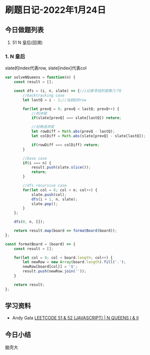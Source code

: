 # 刷题日记-2022年1月24日

## 今日做题列表
1. 51 N 皇后(回溯)

### 1. N 皇后
slate的index代表row, slate[index]代表col
```javascript
var solveNQueens = function(n) {
	const result = [];

	const dfs = (i, n, slate) => {//i记录寻找的是第几个Q
		//backtracking case
		let lastQ = i - 1;//当前Q的row

		for(let prevQ = 0; prevQ < lastQ; prevQ++) {
			//列冲突
			if(slate[prevQ] === slate[lastQ]) return;

			//对角线冲突
			let rowDiff = Math.abs(prevQ - lastQ);
			let colDiff = Math.abs(slate[prevQ] - slate[lastQ]);

			if(rowDiff === colDiff) return;
		}

		//base case
		if(i === n) {
			result.push(slate.slice());
			return;
		}

		//dfs recursive case
		for(let col = 0; col < n; col++) {
			slate.push(col);
			dfs(i + 1, n, slate);
			slate.pop();
		}
	};

	dfs(0, n, []);

	return result.map(board => formatBoard(board));
};

const formatBoard = (board) => {
	const result = [];

	for(let col = 0; col < board.length; col++) {
		let newRow = new Array(board.length).fill('.');
		newRow[board[col]] = 'Q';
		result.push(newRow.join(''));
	}

	return result;
};
```

## 学习资料
- Andy Gala [LEETCODE 51 & 52 (JAVASCRIPT) | N QUEENS I & II](https://www.youtube.com/watch?v=qO71L3kxmr8&list=PLrClazTqVpJkZSFk6mRw5e0BOtOG4-7El&index=13)

##  今日小结
脑壳大